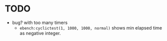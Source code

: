 TODO
====

* bug? with too many timers
    * `ebench:cyclictest(1, 1000, 1000, normal)` shows min elapsed time as
    negative integer.

